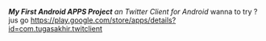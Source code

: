 ***My First Android APPS Project***
*an Twitter Client for Android*
wanna to try ? jus go https://play.google.com/store/apps/details?id=com.tugasakhir.twitclient
